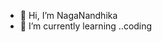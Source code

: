 - 👋 Hi, I’m NagaNandhika
- 🌱 I’m currently learning ..coding

<!---
NagaNandhika/NagaNandhika is a ✨ special ✨ repository because its `README.md` (this file) appears on your GitHub profile.
You can click the Preview link to take a look at your changes.
--->
